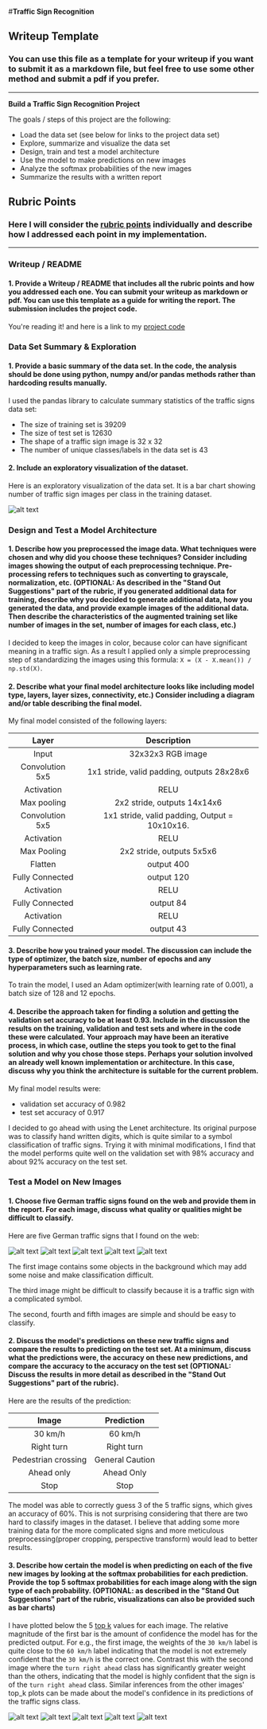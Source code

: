 #**Traffic Sign Recognition**

## Writeup Template

### You can use this file as a template for your writeup if you want to submit it as a markdown file, but feel free to use some other method and submit a pdf if you prefer.

---

**Build a Traffic Sign Recognition Project**

The goals / steps of this project are the following:
* Load the data set (see below for links to the project data set)
* Explore, summarize and visualize the data set
* Design, train and test a model architecture
* Use the model to make predictions on new images
* Analyze the softmax probabilities of the new images
* Summarize the results with a written report


[//]: # (Image References)

[image1]: ./output_images/image1.png "Visualization"
[image2]: ./output_images/image2.jpg "Traffic Sign 1"
[image3]: ./output_images/image3.jpg "Traffic Sign 2"
[image4]: ./output_images/image4.jpg "Traffic Sign 3"
[image5]: ./output_images/image5.jpg "Traffic Sign 4"
[image6]: ./output_images/image6.png "Traffic Sign 5"

[imagep1]: ./output_images/1.png
[imagep2]: ./output_images/2.png
[imagep3]: ./output_images/3.png
[imagep4]: ./output_images/4.png
[imagep5]: ./output_images/5.png

## Rubric Points
### Here I will consider the [rubric points](https://review.udacity.com/#!/rubrics/481/view) individually and describe how I addressed each point in my implementation.

---
### Writeup / README

#### 1. Provide a Writeup / README that includes all the rubric points and how you addressed each one. You can submit your writeup as markdown or pdf. You can use this template as a guide for writing the report. The submission includes the project code.

You're reading it! and here is a link to my [project code](https://github.com/jainil/CarND-Traffic-Sign-Classifier-Project/blob/master/Traffic_Sign_Classifier.ipynb)

### Data Set Summary & Exploration

#### 1. Provide a basic summary of the data set. In the code, the analysis should be done using python, numpy and/or pandas methods rather than hardcoding results manually.

I used the pandas library to calculate summary statistics of the traffic
signs data set:

* The size of training set is 39209
* The size of test set is 12630
* The shape of a traffic sign image is 32 x 32
* The number of unique classes/labels in the data set is 43

#### 2. Include an exploratory visualization of the dataset.

Here is an exploratory visualization of the data set. It is a bar chart showing number of traffic sign images per class in the training dataset.

![alt text][image1]

### Design and Test a Model Architecture

#### 1. Describe how you preprocessed the image data. What techniques were chosen and why did you choose these techniques? Consider including images showing the output of each preprocessing technique. Pre-processing refers to techniques such as converting to grayscale, normalization, etc. (OPTIONAL: As described in the "Stand Out Suggestions" part of the rubric, if you generated additional data for training, describe why you decided to generate additional data, how you generated the data, and provide example images of the additional data. Then describe the characteristics of the augmented training set like number of images in the set, number of images for each class, etc.)

I decided to keep the images in color, because color can have significant meaning in a traffic sign. As a result I applied only a simple preprocessing step of standardizing the images using this formula: `X = (X - X.mean()) / np.std(X)`.

#### 2. Describe what your final model architecture looks like including model type, layers, layer sizes, connectivity, etc.) Consider including a diagram and/or table describing the final model.

My final model consisted of the following layers:

| Layer         |     Description        |
|:---------------------:|:---------------------------------------------:|
| Input | 32x32x3 RGB image |
| Convolution 5x5 | 1x1 stride, valid padding, outputs 28x28x6 |
| Activation| RELU |
| Max pooling | 2x2 stride,  outputs 14x14x6 |
| Convolution 5x5 | 1x1 stride, valid padding, Output = 10x10x16.|
| Activation | RELU |
| Max Pooling | 2x2 stride,  outputs 5x5x6|
| Flatten | output 400|
| Fully Connected | output 120 |
| Activation | RELU |
| Fully Connected | output 84 |
| Activation | RELU |
| Fully Connected | output 43 |

#### 3. Describe how you trained your model. The discussion can include the type of optimizer, the batch size, number of epochs and any hyperparameters such as learning rate.

To train the model, I used an Adam optimizer(with learning rate of 0.001), a batch size of 128 and 12 epochs.

#### 4. Describe the approach taken for finding a solution and getting the validation set accuracy to be at least 0.93. Include in the discussion the results on the training, validation and test sets and where in the code these were calculated. Your approach may have been an iterative process, in which case, outline the steps you took to get to the final solution and why you chose those steps. Perhaps your solution involved an already well known implementation or architecture. In this case, discuss why you think the architecture is suitable for the current problem.

My final model results were:
* validation set accuracy of 0.982
* test set accuracy of 0.917

I decided to go ahead with using the Lenet architecture. Its original purpose was to classify hand written digits, which is quite similar to a symbol classification of traffic signs. Trying it with minimal modifications, I find that the model performs quite well on the validation set with 98% accuracy and about 92% accuracy on the test set.

### Test a Model on New Images

#### 1. Choose five German traffic signs found on the web and provide them in the report. For each image, discuss what quality or qualities might be difficult to classify.

Here are five German traffic signs that I found on the web:

![alt text][image4]
![alt text][image3]
![alt text][image2]
![alt text][image5]
![alt text][image6]

The first image contains some objects in the background which may add some noise and make classification difficult.

The third image might be difficult to classify because it is a traffic sign with a complicated symbol.

The second, fourth and fifth images are simple and should be easy to classify.

#### 2. Discuss the model's predictions on these new traffic signs and compare the results to predicting on the test set. At a minimum, discuss what the predictions were, the accuracy on these new predictions, and compare the accuracy to the accuracy on the test set (OPTIONAL: Discuss the results in more detail as described in the "Stand Out Suggestions" part of the rubric).

Here are the results of the prediction:

| Image| Prediction|
|:---------------------:|:-----------------------------:|
| 30 km/h | 60 km/h |
| Right turn | Right turn |
| Pedestrian crossing | General Caution |
| Ahead only | Ahead Only |
| Stop | Stop |

The model was able to correctly guess 3 of the 5 traffic signs, which gives an accuracy of 60%. This is not surprising considering that there are two hard to classify images in the dataset. I believe that adding some more training data for the more complicated signs and more meticulous preprocessing(proper cropping, perspective transform) would lead to better results.

#### 3. Describe how certain the model is when predicting on each of the five new images by looking at the softmax probabilities for each prediction. Provide the top 5 softmax probabilities for each image along with the sign type of each probability. (OPTIONAL: as described in the "Stand Out Suggestions" part of the rubric, visualizations can also be provided such as bar charts)

I have plotted below the 5 [top k](https://www.tensorflow.org/api_docs/python/tf/nn/top_k) values for each image. The relative magnitude of the first bar is the amount of confidence the model has for the predicted output.
For e.g., the first image, the weights of the `30 km/h` label is quite close to the `60 km/h` label indicating that the model is not extremely confident that the `30 km/h` is the correct one. Contrast this with the second image where the `turn right ahead` class has significantly greater weight than the others, indicating that the model is highly confident that the sign is of the `turn right ahead` class.
Similar inferences from the other images' top_k plots can be made about the model's confidence in its predictions of the traffic signs class.

![alt text][imagep1]
![alt text][imagep2]
![alt text][imagep3]
![alt text][imagep4]
![alt text][imagep5]
